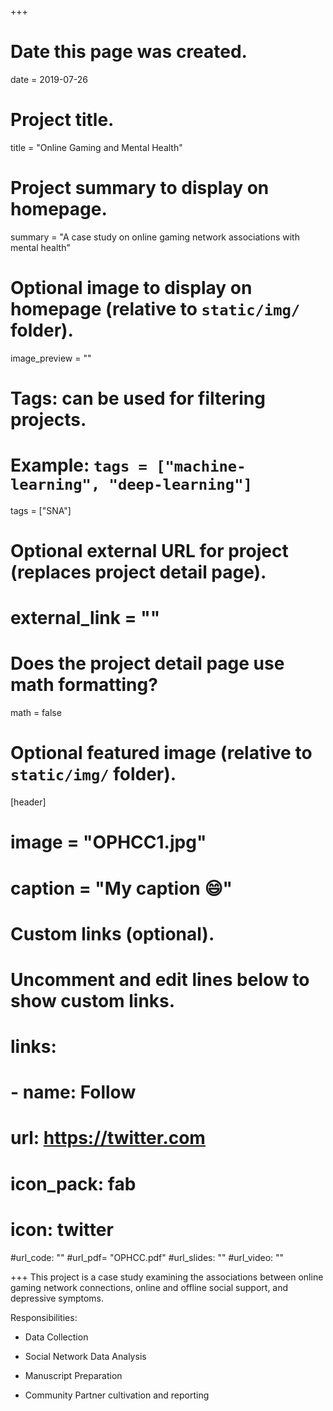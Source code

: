 +++
# Date this page was created.
date = 2019-07-26

# Project title.
title = "Online Gaming and Mental Health"

# Project summary to display on homepage.
summary = "A case study on online gaming network associations with mental health"

# Optional image to display on homepage (relative to `static/img/` folder).
 image_preview = ""

# Tags: can be used for filtering projects.
# Example: `tags = ["machine-learning", "deep-learning"]`
 tags = ["SNA"]

# Optional external URL for project (replaces project detail page).
# external_link = ""

# Does the project detail page use math formatting?
math = false

# Optional featured image (relative to `static/img/` folder).
[header]
# image = "OPHCC1.jpg"
# caption = "My caption :smile:"
# Custom links (optional).
#   Uncomment and edit lines below to show custom links.
# links:
# - name: Follow
#   url: https://twitter.com
#   icon_pack: fab
#   icon: twitter

#url_code: ""
#url_pdf= "OPHCC.pdf"
#url_slides: ""
#url_video: ""


+++
This project is a case study examining the associations between online gaming network connections, online and offline social support, and depressive symptoms.  

Responsibilities: 

- Data Collection

- Social Network Data Analysis

- Manuscript Preparation

- Community Partner cultivation and reporting